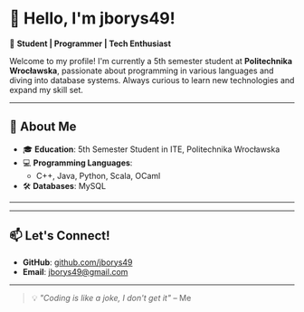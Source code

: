 # 👋 Hello, I'm jborys49!

🎯 **Student | Programmer | Tech Enthusiast**

Welcome to my profile! I'm currently a 5th semester student at **Politechnika Wrocławska**, passionate about programming in various languages and diving into database systems. Always curious to learn new technologies and expand my skill set.

---

## 🚀 About Me

- 🎓 **Education**: 5th Semester Student in ITE, Politechnika Wrocławska
- 💻 **Programming Languages**: 
  - C++, Java, Python, Scala, OCaml
- 🛠 **Databases**: MySQL

---

---

## 📫 Let's Connect!

- **GitHub**: [github.com/jborys49](https://github.com/jborys49)
- **Email**: [jborys49@gmail.com](mailto:jborys49@gmail.com)

---

> 💡 _"Coding is like a joke, I don't get it"_ – Me

